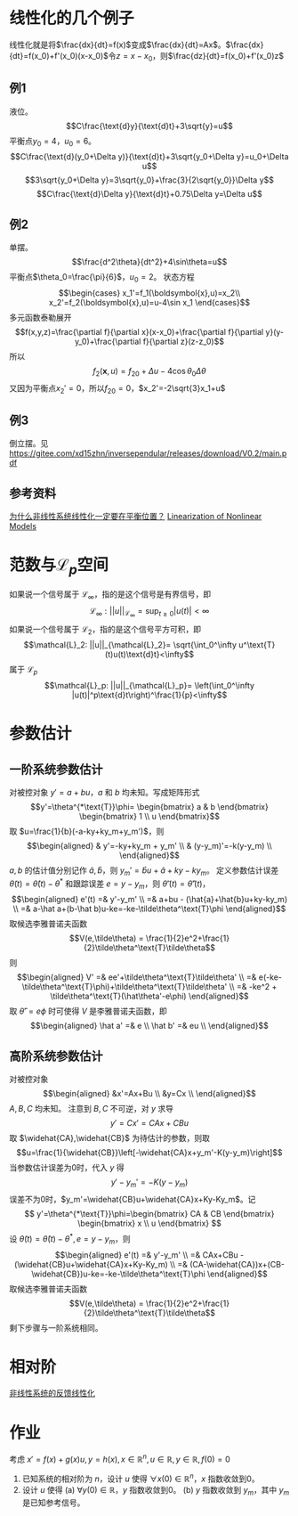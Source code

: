 # 线性化的几个例子
线性化就是将$\frac{dx}{dt}=f(x)$变成$\frac{dx}{dt}=Ax$。$\frac{dx}{dt}=f(x_0)+f'(x_0)(x-x_0)$令$z=x-x_0$，则$\frac{dz}{dt}=f(x_0)+f'(x_0)z$
## 例1
液位。
$$C\frac{\text{d}y}{\text{d}t}+3\sqrt{y}=u$$
平衡点$y_0=4$，$u_0=6$。
$$C\frac{\text{d}(y_0+\Delta y)}{\text{d}t}+3\sqrt{y_0+\Delta y}=u_0+\Delta u$$
$$3\sqrt{y_0+\Delta y}=3\sqrt{y_0}+\frac{3}{2\sqrt{y_0}}\Delta y$$
$$C\frac{\text{d}\Delta y}{\text{d}t}+0.75\Delta y=\Delta u$$
## 例2
单摆。
$$\frac{d^2\theta}{dt^2}+4\sin\theta=u$$
平衡点$\theta_0=\frac{\pi}{6}$，$u_0=2$。
状态方程
$$\begin{cases}
x_1'=f_1(\boldsymbol{x},u)=x_2\\
x_2'=f_2(\boldsymbol{x},u)=u-4\sin x_1
\end{cases}$$
多元函数泰勒展开
$$f(x,y,z)=\frac{\partial f}{\partial x}(x-x_0)+\frac{\partial f}{\partial y}(y-y_0)+\frac{\partial f}{\partial z}(z-z_0)$$
所以
$$f_2(\boldsymbol{x},u)=f_{20}+\Delta u-4\cos\theta_0\Delta\theta$$
又因为平衡点$x_2'=0$，所以$f_{20}=0$，$x_2'=-2\sqrt{3}x_1+u$
## 例3
倒立摆。见 <https://gitee.com/xd15zhn/inversependular/releases/download/V0.2/main.pdf>
## 参考资料
[为什么非线性系统线性化一定要在平衡位置？](https://www.zhihu.com/question/22475259)
[Linearization of Nonlinear Models](https://eng.libretexts.org/Bookshelves/Industrial_and_Systems_Engineering/Book%3A_Introduction_to_Control_Systems_(Iqbal)/01%3A_Mathematical_Models_of_Physical_Systems/1.07%3A_Linearization_of_Nonlinear_Models)

# 范数与$\mathcal{L}_p$空间
如果说一个信号属于 $\mathcal{L}_\infty$，指的是这个信号是有界信号，即
$$\mathcal{L}_\infty: ||u||_{\mathcal{L}_\infty}=\sup_{t\ge 0}|u(t)|<\infty$$
如果说一个信号属于 $\mathcal{L}_2$，指的是这个信号平方可积，即
$$\mathcal{L}_2: ||u||_{\mathcal{L}_2}=
\sqrt{\int_0^\infty u^\text{T}(t)u(t)\text{d}t}<\infty$$
属于 $\mathcal{L}_p$
$$\mathcal{L}_p: ||u||_{\mathcal{L}_p}=
\left(\int_0^\infty |u(t)|^p\text{d}t\right)^\frac{1}{p}<\infty$$

# 参数估计
## 一阶系统参数估计
对被控对象 $y'=a+bu$，$a$ 和 $b$ 均未知。写成矩阵形式
$$y'=\theta^{*\text{T}}\phi=
\begin{bmatrix} a & b \end{bmatrix}
\begin{bmatrix} 1 \\ u \end{bmatrix}$$
取 $u=\frac{1}{b}(-a-ky+ky_m+y_m')$，则
$$\begin{aligned}
& y'=-ky+ky_m + y_m' \\
& (y-y_m)'=-k(y-y_m) \\
\end{aligned}$$
$a,b$ 的估计值分别记作 $\hat{a},\hat{b}$，则 $y_m'=\hat{b}u+\hat{a}+ky-ky_m$。
定义参数估计误差 $\tilde\theta(t)=\hat\theta(t)-\theta^*$ 和跟踪误差 $e=y-y_m$，则 $\tilde\theta'(t)=\hat\theta'(t)$，
$$\begin{aligned}
e'(t) =& y'-y_m' \\
=& a+bu - (\hat{a}+\hat{b}u+ky-ky_m) \\
=& a-\hat a+(b-\hat b)u-ke=-ke-\tilde\theta^\text{T}\phi
\end{aligned}$$
取候选李雅普诺夫函数
$$V(e,\tilde\theta) = \frac{1}{2}e^2+\frac{1}{2}\tilde\theta^\text{T}\tilde\theta$$
则
$$\begin{aligned}
V' =& ee'+\tilde\theta^\text{T}\tilde\theta' \\
=& e(-ke-\tilde\theta^\text{T}\phi)+\tilde\theta^\text{T}\tilde\theta' \\
=& -ke^2 + \tilde\theta^\text{T}(\hat\theta'-e\phi)
\end{aligned}$$
取 $\hat\theta'=e\phi$ 时可使得 $V$ 是李雅普诺夫函数，即
$$\begin{aligned}
\hat a' =& e \\
\hat b' =& eu \\
\end{aligned}$$

## 高阶系统参数估计
对被控对象
$$\begin{aligned}
&x'=Ax+Bu \\
&y=Cx \\
\end{aligned}$$
$A,B,C$ 均未知。
注意到 $B,C$ 不可逆，对 $y$ 求导
$$y'=Cx'=CAx+CBu$$
取 $\widehat{CA},\widehat{CB}$ 为待估计的参数，则取
$$u=\frac{1}{\widehat{CB}}\left[-\widehat{CA}x+y_m'-K(y-y_m)\right]$$
当参数估计误差为0时，代入 $y$ 得
$$y'-y_m'=-K(y-y_m)$$
误差不为0时，$y_m'=\widehat{CB}u+\widehat{CA}x+Ky-Ky_m$。记
$$
y'=\theta^{*\text{T}}\phi=\begin{bmatrix} CA & CB \end{bmatrix}
\begin{bmatrix} x \\ u \end{bmatrix}
$$
设 $\tilde\theta(t)=\hat\theta(t)-\theta^*,e=y-y_m$，则
$$\begin{aligned}
e'(t) =& y'-y_m' \\
=& CAx+CBu - (\widehat{CB}u+\widehat{CA}x+Ky-Ky_m) \\
=& (CA-\widehat{CA})x+(CB-\widehat{CB})u-ke=-ke-\tilde\theta^\text{T}\phi
\end{aligned}$$
取候选李雅普诺夫函数
$$V(e,\tilde\theta) = \frac{1}{2}e^2+\frac{1}{2}\tilde\theta^\text{T}\tilde\theta$$
剩下步骤与一阶系统相同。

# 相对阶
[非线性系统的反馈线性化](https://blog.csdn.net/qq_34288751/article/details/129697166)

# 作业
考虑 $x'= f(x)+g(x)u,y=h(x),x\in\mathbb{R}^n,u\in\mathbb{R},y\in\mathbb{R},f(0)=0$
1. 已知系统的相对阶为 $n$，设计 $u$ 使得 $\forall x(0)\in\mathbb{R}^n$，$x$ 指数收敛到0。
2. 设计 $u$ 使得
(a) $\forall y(0)\in\mathbb{R}$，$y$ 指数收敛到0。
(b) $y$ 指数收敛到 $y_m$，其中 $y_m$ 是已知参考信号。
